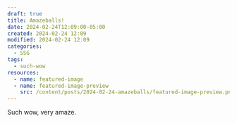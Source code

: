 ```yaml
---
draft: true
title: Amazeballs!
date: 2024-02-24T12:09:00-05:00
created: 2024-02-24 12:09
modified: 2024-02-24 12:09
categories:
  - SSG
tags:
  - such-wow
resources:
  - name: featured-image
  - name: featured-image-preview
    src: /content/posts/2024-02-24-amazeballs/featured-image-preview.png
---
```

Such wow, very amaze.